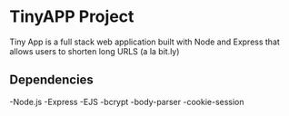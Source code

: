 # TinyAPP Project

Tiny App is a full stack web application built with Node and Express that allows users to shorten long URLS (a la bit.ly)

## Dependencies 

-Node.js
-Express
-EJS
-bcrypt
-body-parser
-cookie-session